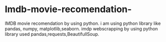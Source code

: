 # Imdb-movie-recomendation-
IMDB movie recomendation  by using python. i am using python library like pandas, numpy, matplotlib,seaborn.
imdp webscrapping by using python library used pandas,requests,BeautifullSoup.
